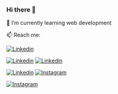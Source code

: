### Hi there 👋

🌱 I’m currently learning web development

📫 Reach me:

[![Linkedin](https://img.icons8.com/metro/52/000000/linkedin.png)](https://www.linkedin.com/in/beatrizadm/)


[![Linkedin](https://img.icons8.com/ios-glyphs/60/000000/linkedin-circled.png)](https://www.linkedin.com/in/beatrizadm/)
[![Linkedin](https://img.icons8.com/ios-glyphs/90/000000/linkedin-circled.png)](https://www.linkedin.com/in/beatrizadm/)

[![Linkedin](https://cdn1.iconfinder.com/data/icons/Keyamoon-IcoMoon--limited/32/linkedin.png)](https://www.linkedin.com/in/beatrizadm/)
[![Instagram](https://user-images.githubusercontent.com/37448340/87267194-5a2c8c80-c49d-11ea-95a5-993860580961.png)](https://www.instagram.com/beatrizadm/)


[![Instagram](https://img.icons8.com/fluent/96/000000/instagram-new.png)](https://www.instagram.com/beatrizadm/)


<!--
**beatrizadm/beatrizadm** is a ✨ _special_ ✨ repository because its `README.md` (this file) appears on your GitHub profile.

Here are some ideas to get you started:

- 🔭 I’m currently working on ...
- 🌱 I’m currently learning ...
- 👯 I’m looking to collaborate on ...
- 🤔 I’m looking for help with ...
- 💬 Ask me about ...
- 📫 How to reach me: ...
- 😄 Pronouns: ...
- ⚡ Fun fact: ...
-->
